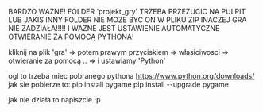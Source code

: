 BARDZO WAZNE!
FOLDER 'projekt_gry' TRZEBA PRZEZUCIC NA PULPIT LUB JAKIS INNY FOLDER NIE MOZE BYC ON W PLIKU ZIP
INACZEJ GRA NIE ZADZIAŁA!!!!!
I WAZNE JEST USTAWIENIE AUTOMATYCZNE OTWIERANIE ZA POMOCĄ PYTHONA!

kliknij na plik 'gra' => potem prawym przyciskiem => własiciwosci => otwieranie za pomocą .. => i ustawiamy 'Python'

ogl to trzeba miec pobranego pythona https://www.python.org/downloads/
jak sie pobierze to:
pip install pygame
pip install --upgrade pygame

jak nie działa to napiszcie ;p
